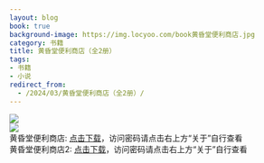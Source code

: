 ```yaml
---
layout: blog
book: true
background-image: https://img.locyoo.com/book黄昏堂便利商店.jpg
category: 书籍
title: 黄昏堂便利商店（全2册）
tags:
- 书籍
- 小说
redirect_from:
  - /2024/03/黄昏堂便利商店（全2册）/
---
```

![](https://img.locyoo.com/book黄昏堂便利商店.jpg)
<br>
![](https://img.locyoo.com/book黄昏堂便利商店2.jpg)
<br>
黄昏堂便利商店: <a name = "ref1" href="https://url18.ctfile.com/f/50983618-1059984187-74bce0?p=3619">点击下载</a>，访问密码请点击右上方“关于”自行查看
<br>
黄昏堂便利商店2: <a name = "ref1" href="https://url18.ctfile.com/f/50983618-1059984190-a66472?p=3619">点击下载</a>，访问密码请点击右上方“关于”自行查看